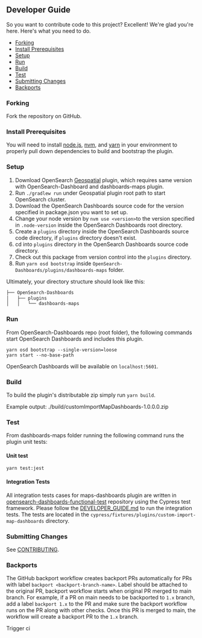 ## Developer Guide

So you want to contribute code to this project? Excellent! We're glad you're here. Here's what you need to do.

- [Forking](#forking)
- [Install Prerequisites](#install-prerequisites)
- [Setup](#setup)
- [Run](#run)
- [Build](#build)
- [Test](#test)
- [Submitting Changes](#submitting-changes)
- [Backports](#backports)

### Forking

Fork the repository on GitHub.

### Install Prerequisites

You will need to install [node.js](https://nodejs.org/en/), [nvm](https://github.com/nvm-sh/nvm/blob/master/README.md), and [yarn](https://yarnpkg.com/) in your environment to properly pull down dependencies to build and bootstrap the plugin.


### Setup

1. Download OpenSearch [Geospatial](https://github.com/opensearch-project/geospatial) plugin, which requires same version with OpenSearch-Dashboard and dashboards-maps plugin.
2. Run `./gradlew run` under Geospatial plugin root path to start OpenSearch cluster.
3. Download the OpenSearch Dashboards source code for the version specified in package.json you want to set up.
4. Change your node version by `nvm use <version>`to the version specified in `.node-version` inside the OpenSearch Dashboards root directory.
5. Create a `plugins` directory inside the OpenSearch Dashboards source code directory, if `plugins` directory doesn't exist.
6. cd into `plugins` directory in the OpenSearch Dashboards source code directory.
7. Check out this package from version control into the `plugins` directory.
8. Run `yarn osd bootstrap` inside `OpenSearch-Dashboards/plugins/dashboards-maps` folder.

Ultimately, your directory structure should look like this:

```md
├── OpenSearch-Dashboards
│   ├── plugins
│   │   └── dashboards-maps
```

### Run

From OpenSearch-Dashboards repo (root folder), the following commands start OpenSearch Dashboards and includes this plugin.

```
yarn osd bootstrap --single-version=loose
yarn start --no-base-path
```

OpenSearch Dashboards will be available on `localhost:5601`.

### Build

To build the plugin's distributable zip simply run `yarn build`.

Example output: ./build/customImportMapDashboards-1.0.0.0.zip

### Test

From dashboards-maps folder running the following command runs the plugin unit tests:

#### Unit test
```
yarn test:jest
```

#### Integration Tests
All integration tests cases for maps-dashboards plugin are written in [opensearch-dashboards-functional-test](https://github.com/opensearch-project/opensearch-dashboards-functional-test/blob/main/DEVELOPER_GUIDE.md#run-tests) repository using the Cypress test framework. Please follow the [DEVELOPER_GUIDE.md](https://github.com/opensearch-project/opensearch-dashboards-functional-test/blob/main/DEVELOPER_GUIDE.md) to run the integration tests.
The tests are located in the `cypress/fixtures/plugins/custom-import-map-dashboards` directory.

### Submitting Changes

See [CONTRIBUTING](CONTRIBUTING.md).

### Backports

The GitHub backport workflow creates backport PRs automatically for PRs with label `backport <backport-branch-name>`. Label should be attached to the original PR, backport workflow starts when original PR merged to main branch. For example, if a PR on main needs to be backported to `1.x` branch, add a label `backport 1.x` to the PR and make sure the
backport workflow runs on the PR along with other checks. Once this PR is merged to main, the workflow will create a backport PR
to the `1.x` branch.

Trigger ci
